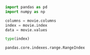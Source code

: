 

```python
import pandas as pd
import numpy as np
```


```python
columns = movie.columns
index = movie.index
data = movie.values
```


```python
type(index)
```




    pandas.core.indexes.range.RangeIndex




```python

```
